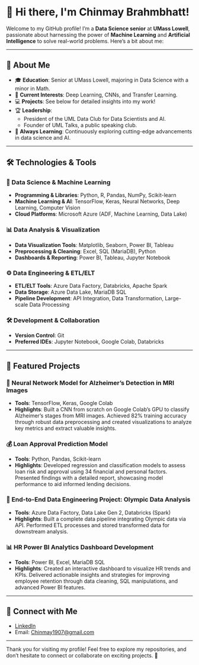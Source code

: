 # 👋 Hi there, I'm Chinmay Brahmbhatt!

Welcome to my GitHub profile! I’m a **Data Science senior** at **UMass Lowell**, passionate about harnessing the power of **Machine Learning** and **Artificial Intelligence** to solve real-world problems. Here’s a bit about me:

---

## 🚀 About Me
- 🎓 **Education**: Senior at UMass Lowell, majoring in Data Science with a minor in Math.
- 🧠 **Current Interests**: Deep Learning, CNNs, and Transfer Learning.
- 💻 **Projects**: See below for detailed insights into my work!
- 🏆 **Leadership**: 
  - President of the UML Data Club for Data Scientists and AI.
  - Founder of UML Talks, a public speaking club.
- 🌱 **Always Learning**: Continuously exploring cutting-edge advancements in data science and AI.

---

## 🛠️ Technologies & Tools

### 🔢 Data Science & Machine Learning
- **Programming & Libraries**: Python, R, Pandas, NumPy, Scikit-learn
- **Machine Learning & AI**: TensorFlow, Keras, Neural Networks, Deep Learning, Computer Vision
- **Cloud Platforms**: Microsoft Azure (ADF, Machine Learning, Data Lake)

### 📊 Data Analysis & Visualization
- **Data Visualization Tools**: Matplotlib, Seaborn, Power BI, Tableau
- **Preprocessing & Cleaning**: Excel, SQL (MariaDB), Python
- **Dashboards & Reporting**: Power BI, Tableau, Jupyter Notebook

### ⚙️ Data Engineering & ETL/ELT
- **ETL/ELT Tools**: Azure Data Factory, Databricks, Apache Spark
- **Data Storage**: Azure Data Lake, MariaDB SQL
- **Pipeline Development**: API Integration, Data Transformation, Large-scale Data Processing

### 🛠️ Development & Collaboration
- **Version Control**: Git
- **Preferred IDEs**: Jupyter Notebook, Google Colab, Databricks

---

## 🌟 Featured Projects
### 🧠 Neural Network Model for Alzheimer’s Detection in MRI Images
- **Tools**: TensorFlow, Keras, Google Colab  
- **Highlights**: Built a CNN from scratch on Google Colab’s GPU to classify Alzheimer’s stages from MRI images. Achieved 82% training accuracy through robust data preprocessing and created visualizations to analyze key metrics and extract valuable insights.  

### 💰 Loan Approval Prediction Model
- **Tools**: Python, Pandas, Scikit-learn  
- **Highlights**: Developed regression and classification models to assess loan risk and approval using 34 financial and personal factors. Presented findings with a detailed report, showcasing model performance to aid informed lending decisions.

### 🏅 End-to-End Data Engineering Project: Olympic Data Analysis
- **Tools**: Azure Data Factory, Data Lake Gen 2, Databricks (Spark)  
- **Highlights**: Built a complete data pipeline integrating Olympic data via API. Performed ETL processes and stored transformed data for downstream analysis.

### 📊 HR Power BI Analytics Dashboard Development
- **Tools**: Power BI, Excel, MariaDB SQL  
- **Highlights**: Created an interactive dashboard to visualize HR trends and KPIs. Delivered actionable insights and strategies for improving employee retention through data cleaning, SQL manipulations, and advanced Power BI features.

---

## 🔗 Connect with Me
- [LinkedIn](https://www.linkedin.com/in/chinmay-d-brahmbhatt-4ba3a625b)
- Email: Chinmay1907@gmail.com

---

Thank you for visiting my profile! Feel free to explore my repositories, and don’t hesitate to connect or collaborate on exciting projects. 🌟

<!---
Chinmay-1907/Chinmay-1907 is a ✨ special ✨ repository because its `README.md` (this file) appears on your GitHub profile.
You can click the Preview link to take a look at your changes.
--->
